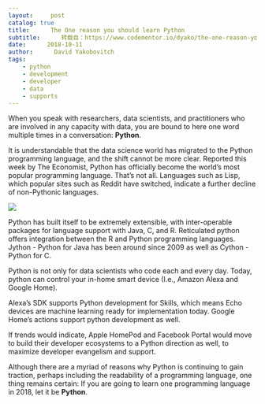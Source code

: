 ```yaml
---
layout:     post
catalog: true
title:      The One reason you should learn Python
subtitle:      转载自：https://www.codementor.io/dyako/the-one-reason-you-should-learn-python-o83lmn2mi
date:      2018-10-11
author:      David Yakobovitch
tags:
    - python
    - development
    - developer
    - data
    - supports
---
```


When you speak with researchers, data scientists, and practitioners who are involved in any capacity with data, you are bound to here one word multiple times in a conversation: **Python**.

It is understandable that the data science world has migrated to the Python programming language, and the shift cannot be more clear. Reported this week by The Economist, Python has officially become the world’s most popular programming language. That’s not all. Languages such as Lisp, which popular sites such as Reddit have switched, indicate a further decline of non-Pythonic languages.

![](https://process.filestackapi.com/cache=expiry:max/morXC0CFSbSPrPGZaQ07)


Python has built itself to be extremely extensible, with inter-operable packages for language support with Java, C, and R. Reticulated python offers integration between the R and Python programming languages. Jython - Python for Java has been around since 2009 as well as Cython - Python for C.

Python is not only for data scientists who code each and every day. Today, python can control your in-home smart device (I.e., Amazon Alexa and Google Home).

Alexa’s SDK supports Python development for Skills, which means Echo devices are machine learning ready for implementation today. Google Home’s actions support python development as well.

If trends would indicate, Apple HomePod and Facebook Portal would move to build their developer ecosystems to a Python direction as well, to maximize developer evangelism and support.

Although there are a myriad of reasons why Python is continuing to gain traction, perhaps including the readability of a programming language, one thing remains certain: If you are going to learn one programming language in 2018, let it be **Python**.
